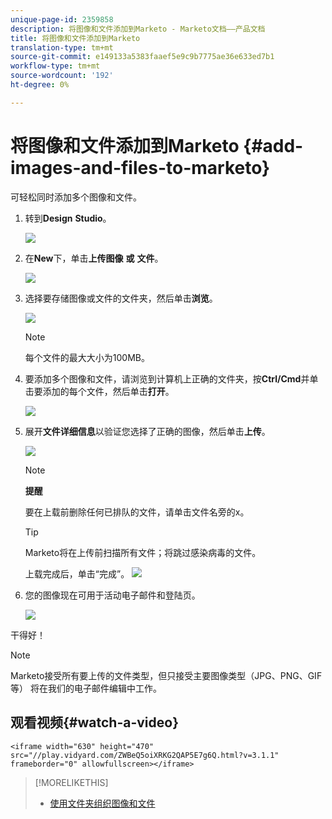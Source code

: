 ```yaml
---
unique-page-id: 2359858
description: 将图像和文件添加到Marketo - Marketo文档——产品文档
title: 将图像和文件添加到Marketo
translation-type: tm+mt
source-git-commit: e149133a5383faaef5e9c9b7775ae36e633ed7b1
workflow-type: tm+mt
source-wordcount: '192'
ht-degree: 0%

---
```



# 将图像和文件添加到Marketo {#add-images-and-files-to-marketo}

可轻松同时添加多个图像和文件。

1. 转到&#x200B;**Design** **Studio**。

   ![](assets/designstudio.png)

1. 在&#x200B;**New**&#x200B;下，单击**上传图像** **或** **文件**。

   ![](assets/image2014-9-15-18-3a5-3a33.png)

1. 选择要存储图像或文件的文件夹，然后单击&#x200B;**浏览**。

   ![](assets/image2014-9-15-18-3a6-3a21.png)

   >[!NOTE]
   >
   >每个文件的最大大小为100MB。

1. 要添加多个图像和文件，请浏览到计算机上正确的文件夹，按&#x200B;**Ctrl/Cmd**&#x200B;并单击要添加的每个文件，然后单击&#x200B;**打开**。

   ![](assets/image2014-9-15-18-3a6-3a58.png)

1. 展开&#x200B;**文件详细信息**&#x200B;以验证您选择了正确的图像，然后单击&#x200B;**上传**。

   ![](assets/image2014-9-15-18-3a7-3a22.png)

   >[!NOTE]
   >
   >**提醒**
   >
   >
   >要在上载前删除任何已排队的文件，请单击文件名旁的x。

   >[!TIP]
   >
   >Marketo将在上传前扫描所有文件；将跳过感染病毒的文件。

   上载完成后，单击“完成”。
   ![](assets/image2014-9-15-18-3a8-3a34.png)

1. 您的图像现在可用于活动电子邮件和登陆页。

   ![](assets/image2014-9-15-18-3a8-3a45.png)

干得好！

>[!NOTE]
>
>Marketo接受所有要上传的文件类型，但只接受主要图像类型（JPG、PNG、GIF等） 将在我们的电子邮件编辑中工作。

## 观看视频{#watch-a-video}

`<iframe width="630" height="470" src="//play.vidyard.com/ZWBeQ5oiXRKG2QAP5E7g6Q.html?v=3.1.1" frameborder="0" allowfullscreen></iframe>`

>[!MORELIKETHIS]
>
>* [使用文件夹组织图像和文件](organize-your-images-and-files-using-folders.md)

>



